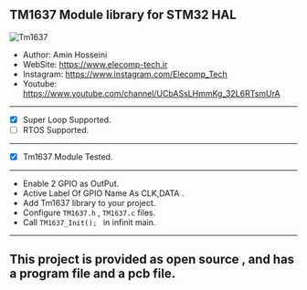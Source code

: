 ## TM1637 Module library for STM32 HAL

![Tm1637](https://zoodmall.com/cdn-cgi/image/w=500,fit=contain,f=auto/https://contestimg.wish.com/api/webimage/56837b3a28342a26a8e7a80e-1-original.jpg)

*	Author:     Amin Hosseini
*	WebSite:    https://www.elecomp-tech.ir
*	Instagram:  https://www.instagram.com/Elecomp_Tech
*	Youtube:    https://www.youtube.com/channel/UCbASsLHmmKg_32L6RTsmUrA
--------------------------------------------------------------------------------
* [x] Super Loop Supported.
* [ ] RTOS Supported.
--------------------------------------------------------------------------------
* [x] Tm1637 Module Tested.
--------------------------------------------------------------------------------      
* Enable 2 GPIO as OutPut.
* Active Label Of GPIO Name As CLK,DATA .
* Add Tm1637 library to your project.
* Configure `TM1637.h` , `TM1637.c` files.
* Call `TM1637_Init(); ` in infinit main. 
--------------------------------------------------------------------------------
##  This project is provided as open source , and has a program file and a pcb file.
